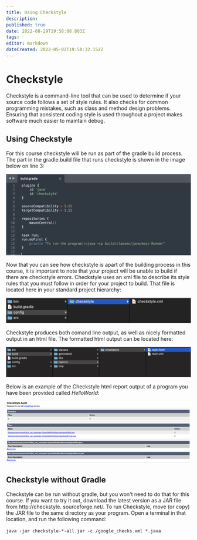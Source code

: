 ```yaml
---
title: Using Checkstyle
description: 
published: true
date: 2022-08-29T19:58:08.803Z
tags: 
editor: markdown
dateCreated: 2022-05-02T19:50:32.152Z
---
```


# Checkstyle

Checkstyle is a command-line tool that can be used to determine if your source
code follows a set of style rules. It also checks for common programming
mistakes, such as class and method design problems.  Ensuring that aonsistent coding style is used throughout a project makes software much easier to maintain debug.

## Using Checkstyle
For this course checkstyle will be run as part of the gradle build process. The part in the gradle.build file that runs checkstyle is shown in the image below on line 3:

![image of the build.gradle file](/images/gradlecheckstyle.png)

Now that you can see how checkstyle is apart of the building process in this course, it is important to note that your project will be unable to build if there are checkstyle errors. Checkstyle uses an xml file to describe its style rules that you must follow in order for your project to build. That file is located here in your standard project hierarchy:

![image of the standard project hierarchy for the checkstyle.xml file](/images/xmlprojecthierarchy.png)

Checkstyle produces both comand line output, as well as nicely formatted output in an html file. The formatted html output can be located here:

![.image of the standard project hierarchy for the checkstyle HTML file](/images/checkstylehtmloutputhierarchy.png)

Below is an example of the Checkstyle html report output of a program you have been provided called *HelloWorld*: 

![image of checkstyle html report](/images/checkstylehtmlreport.png)

## Checkstyle without Gradle

Checkstyle can be run without gradle, but you won't need to do that for this course.  If you want to try it out, download the latest version as a JAR file from http://checkstyle.
sourceforge.net/. To run Checkstyle, move (or copy) the JAR file to the
same directory as your program. Open a terminal in that location, and run
the following command:

`java -jar checkstyle-*-all.jar -c /google_checks.xml *.java`






